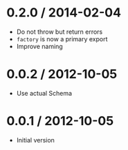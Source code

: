 
0.2.0 / 2014-02-04
==================

  * Do not throw but return errors
  * `factory` is now a primary export
  * Improve naming

0.0.2 / 2012-10-05
==================

  * Use actual Schema

0.0.1 / 2012-10-05
==================

  * Initial version
